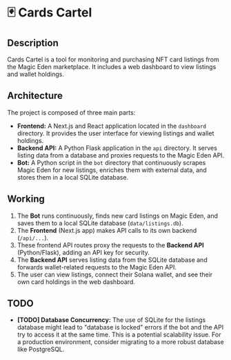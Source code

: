 # 🃏 Cards Cartel

## Description

Cards Cartel is a tool for monitoring and purchasing NFT card listings from the Magic Eden marketplace. It includes a web dashboard to view listings and wallet holdings.

## Architecture

The project is composed of three main parts:

-   **Frontend:** A Next.js and React application located in the `dashboard` directory. It provides the user interface for viewing listings and wallet holdings.
-   **Backend API:** A Python Flask application in the `api` directory. It serves listing data from a database and proxies requests to the Magic Eden API.
-   **Bot:** A Python script in the `bot` directory that continuously scrapes Magic Eden for new listings, enriches them with external data, and stores them in a local SQLite database.

## Working

1.  The **Bot** runs continuously, finds new card listings on Magic Eden, and saves them to a local SQLite database (`data/listings.db`).
2.  The **Frontend** (Next.js app) makes API calls to its own backend (`/api/...`).
3.  These frontend API routes proxy the requests to the **Backend API** (Python/Flask), adding an API key for security.
4.  The **Backend API** serves listing data from the SQLite database and forwards wallet-related requests to the Magic Eden API.
5.  The user can view listings, connect their Solana wallet, and see their own card holdings in the web dashboard.

## TODO

-   **[TODO] Database Concurrency:** The use of SQLite for the listings database might lead to "database is locked" errors if the bot and the API try to access it at the same time. This is a potential scalability issue. For a production environment, consider migrating to a more robust database like PostgreSQL.

